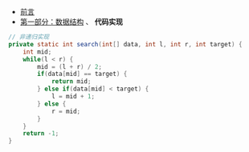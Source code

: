 <!-- TOC -->

- [前言](#前言)
- [第一部分：数据结构](#第一部分数据结构)
、
**代码实现**

```java
// 非递归实现
private static int search(int[] data, int l, int r, int target) {
    int mid;
    while(l < r) {
        mid = (l + r) / 2;
        if(data[mid] == target) {
            return mid;
        } else if(data[mid] < target) {
            l = mid + 1;
        } else {
            r = mid;
        }
    }
    return -1;
}
